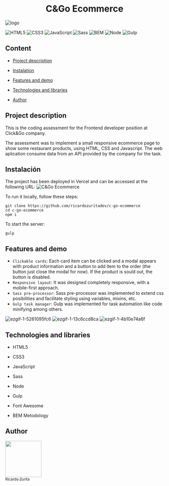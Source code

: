 <h1 align="center">C&Go Ecommerce</h1>

![logo](https://github.com/ricardozuritadev/c-go-ecommerce/assets/84975927/c58698d1-0a38-42af-8867-89318a14d721)



![HTML5](https://img.shields.io/badge/HTML-e34c26?style=for-the-badge&logo=html5&logoColor=white)
![CSS3](https://img.shields.io/badge/CSS-264de4?style=for-the-badge&logo=css3&logoColor=white)
![JavaScript](https://img.shields.io/badge/JavaScript-F0DB4F?style=for-the-badge&logo=javascript&logoColor=323330)
![Sass](https://img.shields.io/badge/Sass-CC6699?style=for-the-badge&logo=sass&logoColor=white)
![BEM](https://img.shields.io/badge/bem-482563?style=for-the-badge)
![Node](https://img.shields.io/badge/Node.js-43853D?style=for-the-badge&logo=node.js&logoColor=white)
![Gulp](https://img.shields.io/badge/GULP-d34a47?style=for-the-badge&logo=gulp&logoColor=white)

## Content

* [Project description](#project-description)

* [Instalation](#instalation)

* [Features and demo](#features-and-demo)

* [Technologies and libraries](#tecnologies-and-libraries)

* [Author](#author)

## Project description
This is the coding assessment for the Frontend developer position at Click&Go company.

The assessment was to implement a small responsive ecommerce page to show some restaurant products, using HTML, CSS and Javascript.
The web aplication consume data from an API provided by the company for the task.

## Instalación
The project has been deployed in Vercel and can be accessed at the following URL:
![C&Go Ecommerce](https://c-go-ecommerce.vercel.app/)

To run it locally, follow these steps:
~~~
git clone https://github.com/ricardozuritadev/c-go-ecommerce
cd c-go-ecommerce
npm i
~~~

To start the server:
~~~
gulp
~~~

## Features and demo

- `Clickable cards`: Each card item can be clicked and a modal appears with product information and a button to add item to the order (the button just close the modal for now). If the product is sould out, the button is disabled.
- `Responsive layout`: It was designed completely responsive, with a mobile-first approach.
- `Sass pre-processor`: Sass pre-processor was implemented to extend css posibilities and facilitate styling using variables, mixins, etc.
- `Gulp task manager`: Gulp was implemented for task automation like code minifying among others.

  
![ezgif-1-5261095fc6](https://github.com/ricardozuritadev/c-go-ecommerce/assets/84975927/9b25f6a1-b9d2-43f3-9e69-f3642e99e8dd)
![ezgif-1-13c6ccd8ca](https://github.com/ricardozuritadev/c-go-ecommerce/assets/84975927/f3247fba-8438-45f9-8900-292dc1c6f5ee)
![ezgif-1-4b10e74a6f](https://github.com/ricardozuritadev/c-go-ecommerce/assets/84975927/011cd090-f13a-462b-8630-8e753e388086)


## Technologies and libraries

* HTML5
  
* CSS3

* JavaScript

* Sass

* Node

* Gulp

* Font Awesome

* BEM Metodology

## Author
[<img src="https://avatars.githubusercontent.com/u/84975927?v=4" width=115><br><sub>Ricardo Zurita</sub>](https://github.com/ricardozuritadev)
